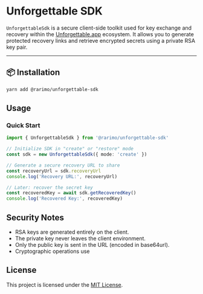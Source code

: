# Unforgettable SDK

`UnforgettableSdk` is a secure client-side toolkit used for key exchange and recovery within the [Unforgettable.app](https://unforgettable.app) ecosystem. It allows you to generate protected recovery links and retrieve encrypted secrets using a private RSA key pair.

---

## 📦 Installation

```bash
yarn add @rarimo/unforgettable-sdk
```

## Usage

### Quick Start

```ts
import { UnforgettableSdk } from '@rarimo/unforgettable-sdk'

// Initialize SDK in "create" or "restore" mode
const sdk = new UnforgettableSdk({ mode: 'create' })

// Generate a secure recovery URL to share
const recoveryUrl = sdk.recoveryUrl
console.log('Recovery URL:', recoveryUrl)

// Later: recover the secret key
const recoveredKey = await sdk.getRecoveredKey()
console.log('Recovered Key:', recoveredKey)
```

## Security Notes

- RSA keys are generated entirely on the client.
- The private key never leaves the client environment.
- Only the public key is sent in the URL (encoded in base64url).
- Cryptographic operations use

## License

This project is licensed under the [MIT License](./LICENSE).
